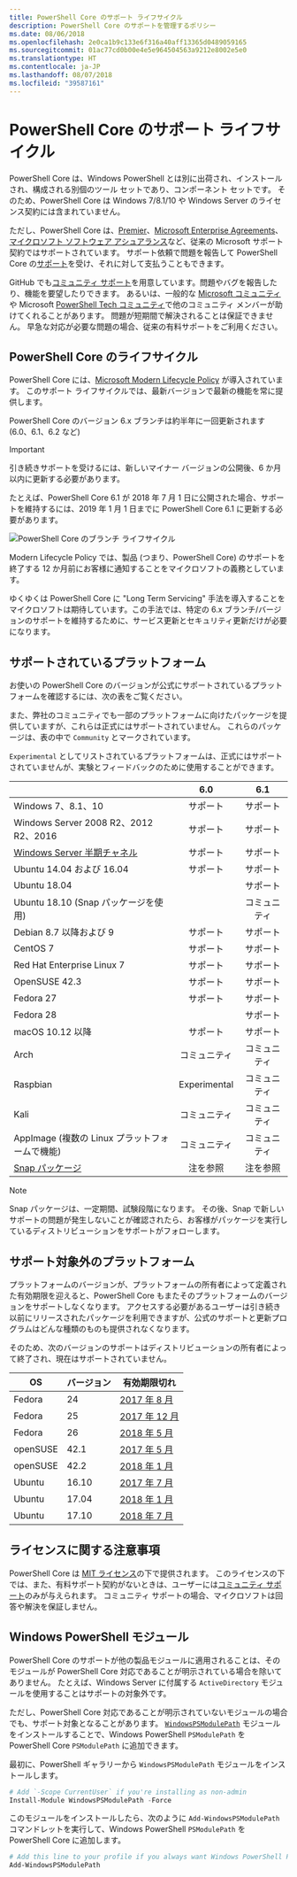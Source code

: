 ```yaml
---
title: PowerShell Core のサポート ライフサイクル
description: PowerShell Core のサポートを管理するポリシー
ms.date: 08/06/2018
ms.openlocfilehash: 2e0ca1b9c133e6f316a40aff13365d0489059165
ms.sourcegitcommit: 01ac77cd0b00e4e5e964504563a9212e8002e5e0
ms.translationtype: HT
ms.contentlocale: ja-JP
ms.lasthandoff: 08/07/2018
ms.locfileid: "39587161"
---
```

# <a name="powershell-core-support-lifecycle"></a>PowerShell Core のサポート ライフサイクル

PowerShell Core は、Windows PowerShell とは別に出荷され、インストールされ、構成される別個のツール セットであり、コンポーネント セットです。
そのため、PowerShell Core は Windows 7/8.1/10 や Windows Server のライセンス契約には含まれていません。

ただし、PowerShell Core は、[Premier][]、[Microsoft Enterprise Agreements][enterprise-agreement]、[マイクロソフト ソフトウェア アシュアランス][assurance]など、従来の Microsoft サポート契約ではサポートされています。
サポート依頼で問題を報告して PowerShell Core の[サポート][]を受け、それに対して支払うこともできます。

GitHub でも[コミュニティ サポート][]を用意しています。問題やバグを報告したり、機能を要望したりできます。
あるいは、一般的な [Microsoft コミュニティ][]や Microsoft [PowerShell Tech コミュニティ][]で他のコミュニティ メンバーが助けてくれることがあります。
問題が短期間で解決されることは保証できません。
早急な対応が必要な問題の場合、従来の有料サポートをご利用ください。

## <a name="lifecycle-of-powershell-core"></a>PowerShell Core のライフサイクル

PowerShell Core には、[Microsoft Modern Lifecycle Policy][modern] が導入されています。
このサポート ライフサイクルでは、最新バージョンで最新の機能を常に提供します。

PowerShell Core のバージョン 6.x ブランチは約半年に一回更新されます (6.0、6.1、6.2 など)

> [!IMPORTANT]
> 引き続きサポートを受けるには、新しいマイナー バージョンの公開後、6 か月以内に更新する必要があります。

たとえば、PowerShell Core 6.1 が 2018 年 7 月 1 日に公開された場合、サポートを維持するには、2019 年 1 月 1 日までに PowerShell Core 6.1 に更新する必要があります。

![PowerShell Core のブランチ ライフサイクル][lifecycle-chart]

Modern Lifecycle Policy では、製品 (つまり、PowerShell Core) のサポートを終了する 12 か月前にお客様に通知することをマイクロソフトの義務としています。

ゆくゆくは PowerShell Core に "Long Term Servicing" 手法を導入することをマイクロソフトは期待しています。この手法では、特定の 6.x ブランチ/バージョンのサポートを維持するために、サービス更新とセキュリティ更新だけが必要になります。

## <a name="supported-platforms"></a>サポートされているプラットフォーム

お使いの PowerShell Core のバージョンが公式にサポートされているプラットフォームを確認するには、次の表をご覧ください。

また、弊社のコミュニティでも一部のプラットフォームに向けたパッケージを提供していますが、これらは正式にはサポートされていません。
これらのパッケージは、表の中で `Community` とマークされています。

`Experimental` としてリストされているプラットフォームは、正式にはサポートされていませんが、実験とフィードバックのために使用することができます。

|                                                   | 6.0         | 6.1         |
|---------------------------------------------------|:-----------:|:-----------:|
| Windows 7、8.1、10                            | サポート   | サポート   |
| Windows Server 2008 R2、2012 R2、2016             | サポート   | サポート   |
| [Windows Server 半期チャネル][semi-annual] | サポート   | サポート   |
| Ubuntu 14.04 および 16.04                           | サポート   | サポート   |
| Ubuntu 18.04                                      |             | サポート   |
| Ubuntu 18.10 (Snap パッケージを使用)                   |             | コミュニティ   |
| Debian 8.7 以降および 9                                | サポート   | サポート   |
| CentOS 7                                          | サポート   | サポート   |
| Red Hat Enterprise Linux 7                        | サポート   | サポート   |
| OpenSUSE 42.3                                     | サポート   | サポート   |
| Fedora 27                                         | サポート   | サポート   |
| Fedora 28                                         |             | サポート   |
| macOS 10.12 以降                                      | サポート   | サポート   |
| Arch                                              | コミュニティ   | コミュニティ   |
| Raspbian                                          | Experimental| コミュニティ   |
| Kali                                              | コミュニティ   | コミュニティ   |
| AppImage (複数の Linux プラットフォームで機能)     | コミュニティ   | コミュニティ   |
| [Snap パッケージ](https://snapcraft.io/powershell)   | 注を参照    | 注を参照    |

> [!NOTE]
> Snap パッケージは、一定期間、試験段階になります。  その後、Snap で新しいサポートの問題が発生しないことが確認されたら、お客様がパッケージを実行しているディストリビューションをサポートがフォローします。

## <a name="platform-which-are-out-of-support"></a>サポート対象外のプラットフォーム

プラットフォームのバージョンが、プラットフォームの所有者によって定義された有効期限を迎えると、PowerShell Core もまたそのプラットフォームのバージョンをサポートしなくなります。 アクセスする必要があるユーザーは引き続き以前にリリースされたパッケージを利用できますが、公式のサポートと更新プログラムはどんな種類のものも提供されなくなります。

そのため、次のバージョンのサポートはディストリビューションの所有者によって終了され、現在はサポートされていません。

| OS       | バージョン | 有効期限切れ                                                                                 |
|----------|---------|---------------------------------------------------------------------------------------------|
| Fedora   | 24      | [2017 年 8 月](https://fedoramagazine.org/fedora-24-eol/)                                    |
| Fedora   | 25      | [2017 年 12 月](https://fedoramagazine.org/fedora-25-end-life/)                             |
| Fedora   | 26      | [2018 年 5 月](https://fedoramagazine.org/fedora-26-end-life/)                                  |
| openSUSE | 42.1    | [2017 年 5 月](https://lists.opensuse.org/opensuse-security-announce/2017-05/msg00053.html)     |
| openSUSE | 42.2    | [2018 年 1 月](https://lists.opensuse.org/opensuse-security-announce/2017-11/msg00066.html) |
| Ubuntu   | 16.10   | [2017 年 7 月](https://lists.ubuntu.com/archives/ubuntu-announce/2017-July/000223.html)        |
| Ubuntu   | 17.04   | [2018 年 1 月](https://lists.ubuntu.com/archives/ubuntu-announce/2018-January.txt)          |
| Ubuntu   | 17.10   | [2018 年 7 月](https://lists.ubuntu.com/archives/ubuntu-announce/2018-July/000232.html)        |

## <a name="notes-on-licensing"></a>ライセンスに関する注意事項

PowerShell Core は [MIT ライセンス][]の下で提供されます。
このライセンスの下では、また、有料サポート契約がないときは、ユーザーには[コミュニティ サポート][]のみが与えられます。
コミュニティ サポートの場合、マイクロソフトは回答や解決を保証しません。

## <a name="windows-powershell-module"></a>Windows PowerShell モジュール

PowerShell Core のサポートが他の製品モジュールに適用されることは、そのモジュールが PowerShell Core 対応であることが明示されている場合を除いてありません。
たとえば、Windows Server に付属する `ActiveDirectory` モジュールを使用することはサポートの対象外です。

ただし、PowerShell Core 対応であることが明示されていないモジュールの場合でも、サポート対象となることがあります。
[`WindowsPSModulePath`][] モジュールをインストールすることで、Windows PowerShell `PSModulePath` を PowerShell Core `PSModulePath` に追加できます。

最初に、PowerShell ギャラリーから `WindowsPSModulePath` モジュールをインストールします。

```powershell
# Add `-Scope CurrentUser` if you're installing as non-admin
Install-Module WindowsPSModulePath -Force
```

このモジュールをインストールしたら、次のように `Add-WindowsPSModulePath` コマンドレットを実行して、Windows PowerShell `PSModulePath` を PowerShell Core に追加します。

```powershell
# Add this line to your profile if you always want Windows PowerShell PSModulePath
Add-WindowsPSModulePath
```

[Premier]: https://www.microsoft.com/en-us/microsoftservices/support.aspx
[enterprise-agreement]: https://www.microsoft.com/en-us/licensing/licensing-programs/enterprise.aspx
[assurance]: https://www.microsoft.com/en-us/licensing/licensing-programs/software-assurance-default.aspx
[コミュニティ サポート]: https://github.com/powershell/powershell/issues
[Microsoft コミュニティ]: https://answers.microsoft.com/
[PowerShell Tech コミュニティ]: https://techcommunity.microsoft.com/t5/PowerShell/ct-p/WindowsPowerShell
[サポート]: https://support.microsoft.com/assistedsupportproducts
[modern]: https://support.microsoft.com/help/30881/modern-lifecycle-policy
[lifecycle-chart]: ./images/modern-lifecycle.png
[semi-annual]: https://docs.microsoft.com/windows-server/get-started/semi-annual-channel-overview
[MIT ライセンス]: https://github.com/PowerShell/PowerShell/blob/master/LICENSE.txt
[`WindowsPSModulePath`]: https://www.powershellgallery.com/packages/WindowsPSModulePath/
